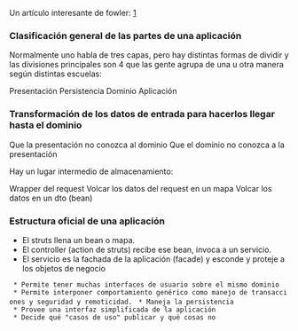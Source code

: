 Un artículo interesante de fowler: [1](http://martinfowler.com/bliki/DatabaseThaw.html)

### Clasificación general de las partes de una aplicación

Normalmente uno habla de tres capas, pero hay distintas formas de dividir y las divisiones principales son 4 que las gente agrupa de una u otra manera según distintas escuelas:

Presentación
Persistencia
Dominio
Aplicación  

### Transformación de los datos de entrada para hacerlos llegar hasta el dominio

Que la presentación no conozca al dominio
Que el dominio no conozca a la presentación  

Hay un lugar intermedio de almacenamiento:

Wrapper del request
Volcar los datos del request en un mapa
Volcar los datos en un dto (bean)  

### Estructura oficial de una aplicación

-   El struts llena un bean o mapa.
-   El controller (action de struts) recibe ese bean, invoca a un servicio.
-   El servicio es la fachada de la aplicación (facade) y esconde y proteje a los objetos de negocio

` * Permite tener muchas interfaces de usuario sobre el mismo dominio`
` * Permite interponer comportamiento genérico como manejo de transacciones y seguridad y remoticidad.`
` * Maneja la persistencia`
` * Provee una interfaz simplificada de la aplicación`
` * Decide qué "casos de uso" publicar y qué cosas no`
